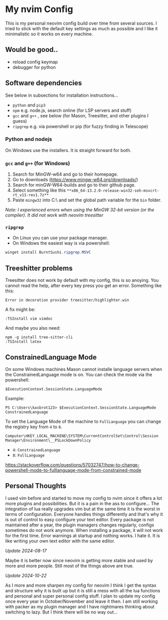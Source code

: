 # My nvim Config 

This is my personal neovim config build over time from several sources. I tried 
to stick with the default key settings as much as possible and I like it 
minimalistic so it works on every machine. 


## Would be good..

- reload config keymap
- debugger for python



## Software dependencies

See below in subsections for installation instructions...

- `python` and `pip3`
- `npm` e.g. node.js, search online (for LSP servers and stuff)
- `gcc` and `g++` , see below (for Mason, Treesitter, and other plugins I guess)
- `ripgrep` e.g. via powershell or pip (for fuzzy finding in Telescope)


### Python and nodejs

On Windows use the installers. It is straight forward for both.


### `gcc` and `g++` (for Windows)

1. Search for MinGW-w64 and go to their homepage.
2. Go to downloads (https://www.mingw-w64.org/downloads/)
3. Search for minGW-W64-builds and go to their github page. 
4. Select something like this `**x86_64-13.2.0-release-win32-seh-msvcrt-rt_v11-rev1.7z**`
5. Paste `mingw32` into C:\ and set the global path variable for the `bin` folder.


*Note: I experienced errors when using the MinGW 32-bit version (or the
compiler). It did not work with neovim treesitter*


### `ripgrep`

- On Linux you can use your package manager.
- On Windows the easiest way is via powershell:

```powershell
winget install BurntSushi.ripgrep.MSVC
```


## Treeshitter problems

Treesitter does not work by default with my config, this is so anoying. You
cannot read the help, after every key press you get an error. Something like
this:

```
Error in decoration provider treesitter/highlighter.win
```

A fix might be:

```
:TSInstall vim vimdoc
````

And maybe you also need:

```
npm -g install tree-sitter-cli
:TSInstall latex
```

## ConstrainedLanguage Mode

On some Windows machines Mason cannot installe language servers when the
ConstrainedLanguage mode is on. You can check the mode via the powershell:

```
$ExecutionContext.SessionState.LanguageMode
```

Example:

```
PS C:\Users\kasbrot123> $ExecutionContext.SessionState.LanguageMode
ConstrainedLanguage
```

To set the Language Mode of the machine to `FullLanguage` you can change the
registry key from `4` to `8`.

```
Computer\HKEY_LOCAL_MACHINE\SYSTEM\CurrentControlSet\Control\Session Manager\Environment\__PSLockDownPolicy
```

- `4`: `ConstrainedLanguage`
- `8`: `FullLanguage`

https://stackoverflow.com/questions/57032747/how-to-change-powershell-mode-to-fulllanguage-mode-from-constrained-mode



## Personal Thoughts

I used vim before and started to move my config to nvim since it offers a lot 
more plugins and possibilities. But it is a pain in the ass to configure...
The integration of lua really upgrades vim but at the same time it is the worst
in terms of configuration. Everyone handles things differently and that's why 
it is out of control to easy configure your text editor. Every package is
not maintained after a year, the plugin managers changes regularly, configs 
sometimes do not work anymore. When installing a package, it will not work for 
the first time. Error warnings at startup and nothing works. I hate it. 
It is like writing your own text editor with the same editor. 

_Update 2024-08-17_

Maybe it is better now since neovim is getting more stable and used by more and 
more people. Still most of the things above are true.

_Update 2024-10-22_

As I more and more sharpen my config for neovim I think I get the syntax and
structure why it is built up but it is still a mess with all the lua functions
and personal and super personal config stuff. I plan to update my config once
every year in October/November and leave it then. I am still working with
packer as my plugin manager and I have nightmares thinking about switching to
lazy. But I think there will be no way out...


